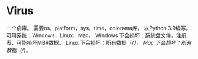# Virus
一个病毒。
需要os，platform，sys，time，colorama库。
以Python 3.9编写。
可用系统：Windows，Linux，Mac。
Windows 下会损坏：系统盘文件，注册表，可能损坏MBR数据。
Linux 下会损坏：所有数据（/*）。
Mac 下会损坏：所有数据（/*）。
